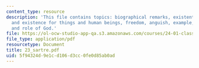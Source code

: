 ```yaml
---
content_type: resource
description: 'This file contains topics: biographical remarks, existentialism, essence
  and existence for things and human beings, freedom, anguish, example, responsibility
  and role of God.'
file: https://ol-ocw-studio-app-qa.s3.amazonaws.com/courses/24-01-classics-in-western-philosophy-spring-2006/5f94324d9e1cd106d3cc0fe0d85ab0ad_23_sartre.pdf
file_type: application/pdf
resourcetype: Document
title: 23_sartre.pdf
uid: 5f94324d-9e1c-d106-d3cc-0fe0d85ab0ad
---
```


